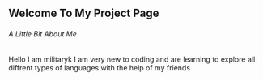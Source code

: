 ## Welcome To My Project Page
###### A Little Bit About Me
Hello I am militaryk I am very new to coding and are learning to explore all diffrent types of languages with the help of my friends

